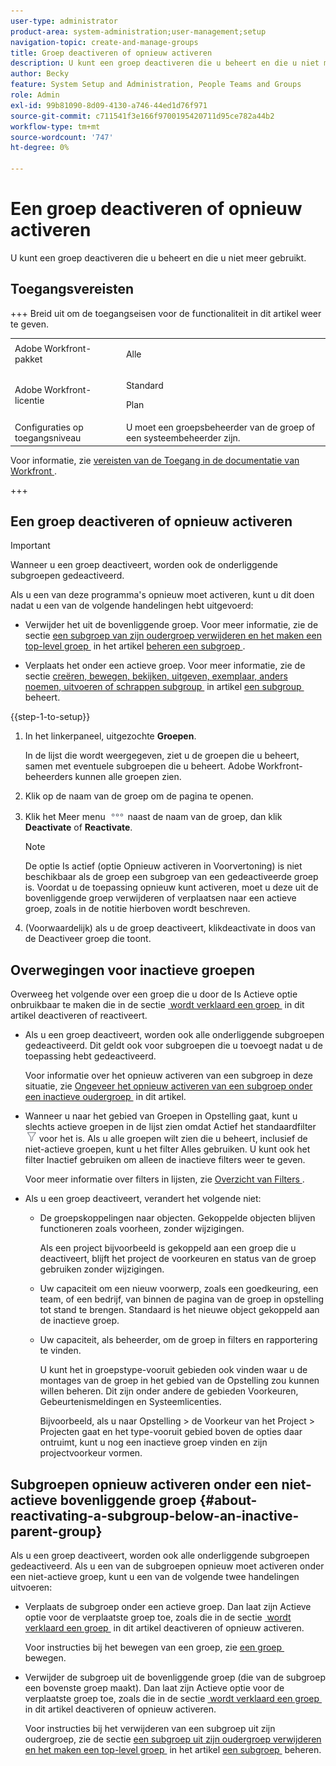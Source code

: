 ```yaml
---
user-type: administrator
product-area: system-administration;user-management;setup
navigation-topic: create-and-manage-groups
title: Groep deactiveren of opnieuw activeren
description: U kunt een groep deactiveren die u beheert en die u niet meer gebruikt.
author: Becky
feature: System Setup and Administration, People Teams and Groups
role: Admin
exl-id: 99b81090-8d09-4130-a746-44ed1d76f971
source-git-commit: c711541f3e166f9700195420711d95ce782a44b2
workflow-type: tm+mt
source-wordcount: '747'
ht-degree: 0%

---
```


# Een groep deactiveren of opnieuw activeren

U kunt een groep deactiveren die u beheert en die u niet meer gebruikt.

## Toegangsvereisten

+++ Breid uit om de toegangseisen voor de functionaliteit in dit artikel weer te geven.

<table style="table-layout:auto"> 
 <col> 
 <col> 
 <tbody> 
  <tr> 
   <td>Adobe Workfront-pakket</td> 
   <td><p>Alle</p></td> 
  </tr> 
  <tr> 
   <td>Adobe Workfront-licentie</td> 
   <td><p>Standard</p>
       <p>Plan</p></td>
  </tr>
  <tr> 
   <td>Configuraties op toegangsniveau</td> 
   <td>U moet een groepsbeheerder van de groep of een systeembeheerder zijn.</td>
  </tr>
 </tbody> 
</table>

Voor informatie, zie [&#x200B; vereisten van de Toegang in de documentatie van Workfront &#x200B;](/help/quicksilver/administration-and-setup/add-users/access-levels-and-object-permissions/access-level-requirements-in-documentation.md).

+++

## Een groep deactiveren of opnieuw activeren

>[!IMPORTANT]
>
>Wanneer u een groep deactiveert, worden ook de onderliggende subgroepen gedeactiveerd.
>
>Als u een van deze programma&#39;s opnieuw moet activeren, kunt u dit doen nadat u een van de volgende handelingen hebt uitgevoerd:
>
>* Verwijder het uit de bovenliggende groep. Voor meer informatie, zie de sectie [&#x200B; een subgroep van zijn oudergroep verwijderen en het maken een top-level groep &#x200B;](../../../administration-and-setup/manage-groups/create-and-manage-subgroups/manage-subgroups.md#make) in het artikel [&#x200B; beheren een subgroep &#x200B;](../../../administration-and-setup/manage-groups/create-and-manage-subgroups/manage-subgroups.md).
>
>* Verplaats het onder een actieve groep. Voor meer informatie, zie de sectie [&#x200B; creëren, bewegen, bekijken, uitgeven, exemplaar, anders noemen, uitvoeren of schrappen subgroup &#x200B;](../../../administration-and-setup/manage-groups/create-and-manage-subgroups/manage-subgroups.md#create) in artikel [&#x200B; een subgroup &#x200B;](../../../administration-and-setup/manage-groups/create-and-manage-subgroups/manage-subgroups.md) beheert.

{{step-1-to-setup}}

1. In het linkerpaneel, uitgezochte **Groepen**.

   In de lijst die wordt weergegeven, ziet u de groepen die u beheert, samen met eventuele subgroepen die u beheert. Adobe Workfront-beheerders kunnen alle groepen zien.

1. Klik op de naam van de groep om de pagina te openen.

1. Klik het Meer menu ![&#x200B; Meer pictogram &#x200B;](assets/more-icon.png) naast de naam van de groep, dan klik **Deactivate** of **Reactivate**.

   >[!NOTE]
   >
   >De optie Is actief (optie Opnieuw activeren in Voorvertoning) is niet beschikbaar als de groep een subgroep van een gedeactiveerde groep is. Voordat u de toepassing opnieuw kunt activeren, moet u deze uit de bovenliggende groep verwijderen of verplaatsen naar een actieve groep, zoals in de notitie hierboven wordt beschreven.

1. (Voorwaardelijk) als u de groep deactiveert, klik **&#x200B;**&#x200B;deactivate in **&#x200B;**&#x200B;doos van de Deactiveer groep die toont.

## Overwegingen voor inactieve groepen

Overweeg het volgende over een groep die u door de Is Actieve optie onbruikbaar te maken die in de sectie [&#x200B; wordt verklaard een groep &#x200B;](#View) in dit artikel deactiveren of reactiveert.

* Als u een groep deactiveert, worden ook alle onderliggende subgroepen gedeactiveerd. Dit geldt ook voor subgroepen die u toevoegt nadat u de toepassing hebt gedeactiveerd.

  Voor informatie over het opnieuw activeren van een subgroep in deze situatie, zie [&#x200B; Ongeveer het opnieuw activeren van een subgroep onder een inactieve oudergroep &#x200B;](#about-reactivating-a-subgroup-below-an-inactive-parent-group) in dit artikel.

* Wanneer u naar het gebied van Groepen in Opstelling gaat, kunt u slechts actieve groepen in de lijst zien omdat Actief het standaardfilter ![&#x200B; pictogram van de Filter &#x200B;](assets/filter-nwepng.png) voor het is. Als u alle groepen wilt zien die u beheert, inclusief de niet-actieve groepen, kunt u het filter Alles gebruiken. U kunt ook het filter Inactief gebruiken om alleen de inactieve filters weer te geven.

  Voor meer informatie over filters in lijsten, zie [&#x200B; Overzicht van Filters &#x200B;](../../../reports-and-dashboards/reports/reporting-elements/filters-overview.md).

* Als u een groep deactiveert, verandert het volgende niet:

   * De groepskoppelingen naar objecten. Gekoppelde objecten blijven functioneren zoals voorheen, zonder wijzigingen.

     Als een project bijvoorbeeld is gekoppeld aan een groep die u deactiveert, blijft het project de voorkeuren en status van de groep gebruiken zonder wijzigingen.

   * Uw capaciteit om een nieuw voorwerp, zoals een goedkeuring, een team, of een bedrijf, van binnen de pagina van de groep in opstelling tot stand te brengen. Standaard is het nieuwe object gekoppeld aan de inactieve groep.
   * Uw capaciteit, als beheerder, om de groep in filters en rapportering te vinden.

     U kunt het in groepstype-vooruit gebieden ook vinden waar u de montages van de groep in het gebied van de Opstelling zou kunnen willen beheren. Dit zijn onder andere de gebieden Voorkeuren, Gebeurtenismeldingen en Systeemlicenties.

     Bijvoorbeeld, als u naar Opstelling > de Voorkeur van het Project > Projecten gaat en het type-vooruit gebied boven de opties daar ontruimt, kunt u nog een inactieve groep vinden en zijn projectvoorkeur vormen.

## Subgroepen opnieuw activeren onder een niet-actieve bovenliggende groep {#about-reactivating-a-subgroup-below-an-inactive-parent-group}

Als u een groep deactiveert, worden ook alle onderliggende subgroepen gedeactiveerd. Als u een van de subgroepen opnieuw moet activeren onder een niet-actieve groep, kunt u een van de volgende twee handelingen uitvoeren:

* Verplaats de subgroep onder een actieve groep. Dan laat zijn Actieve optie voor de verplaatste groep toe, zoals die in de sectie [&#x200B; wordt verklaard een groep &#x200B;](#View) in dit artikel deactiveren of opnieuw activeren.

  Voor instructies bij het bewegen van een groep, zie [&#x200B; een groep &#x200B;](../../../administration-and-setup/manage-groups/create-and-manage-groups/move-a-group.md) bewegen.

* Verwijder de subgroep uit de bovenliggende groep (die van de subgroep een bovenste groep maakt). Dan laat zijn Actieve optie voor de verplaatste groep toe, zoals die in de sectie [&#x200B; wordt verklaard een groep &#x200B;](#View) in dit artikel deactiveren of opnieuw activeren.

  Voor instructies bij het verwijderen van een subgroep uit zijn oudergroep, zie de sectie [&#x200B; een subgroep uit zijn oudergroep verwijderen en het maken een top-level groep &#x200B;](../../../administration-and-setup/manage-groups/create-and-manage-subgroups/manage-subgroups.md#make) in het artikel [&#x200B; een subgroep &#x200B;](../../../administration-and-setup/manage-groups/create-and-manage-subgroups/manage-subgroups.md) beheren.

